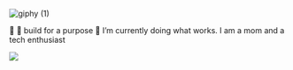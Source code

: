 ![giphy (1)](https://user-images.githubusercontent.com/21232416/154744237-3bf21a83-d270-4268-954d-4b6f4b481ee7.gif)

👋 
 👀 build for a purpose
 🌱 I’m currently doing what works. I am a mom and a tech enthusiast
 

![](https://komarev.com/ghpvc/?username=couchmeka&color=green)
